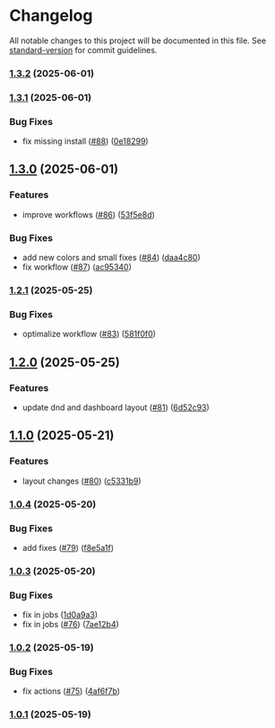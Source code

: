 # Changelog

All notable changes to this project will be documented in this file. See [standard-version](https://github.com/conventional-changelog/standard-version) for commit guidelines.

### [1.3.2](https://github.com/PawelGawlikDev/startify/compare/v1.3.1...v1.3.2) (2025-06-01)

### [1.3.1](https://github.com/PawelGawlikDev/startify/compare/v1.3.0...v1.3.1) (2025-06-01)


### Bug Fixes

* fix missing install ([#88](https://github.com/PawelGawlikDev/startify/issues/88)) ([0e18299](https://github.com/PawelGawlikDev/startify/commit/0e18299f0603d68846e9d1388ab86503fdda9a5a))

## [1.3.0](https://github.com/PawelGawlikDev/startify/compare/v1.2.1...v1.3.0) (2025-06-01)


### Features

* improve workflows ([#86](https://github.com/PawelGawlikDev/startify/issues/86)) ([53f5e8d](https://github.com/PawelGawlikDev/startify/commit/53f5e8d7b2c6dbc06877bac2697a363d74b89547))


### Bug Fixes

* add new colors and small fixes ([#84](https://github.com/PawelGawlikDev/startify/issues/84)) ([daa4c80](https://github.com/PawelGawlikDev/startify/commit/daa4c806ae4dc71f2fba801f9b6f05f7d8354745))
* fix workflow ([#87](https://github.com/PawelGawlikDev/startify/issues/87)) ([ac95340](https://github.com/PawelGawlikDev/startify/commit/ac953400f2d092cde83c4518e3e683a0ea311762))

### [1.2.1](https://github.com/PawelGawlikDev/startify/compare/v1.2.0...v1.2.1) (2025-05-25)


### Bug Fixes

* optimalize workflow ([#83](https://github.com/PawelGawlikDev/startify/issues/83)) ([581f0f0](https://github.com/PawelGawlikDev/startify/commit/581f0f0a1ab2196d60e536c289f6bda18787e599))

## [1.2.0](https://github.com/PawelGawlikDev/startify/compare/v1.1.0...v1.2.0) (2025-05-25)


### Features

* update dnd and dashboard layout ([#81](https://github.com/PawelGawlikDev/startify/issues/81)) ([6d52c93](https://github.com/PawelGawlikDev/startify/commit/6d52c9313c1e563a4abeccceb9ccce651c2210ce))

## [1.1.0](https://github.com/PawelGawlikDev/startify/compare/v1.0.4...v1.1.0) (2025-05-21)


### Features

* layout changes ([#80](https://github.com/PawelGawlikDev/startify/issues/80)) ([c5331b9](https://github.com/PawelGawlikDev/startify/commit/c5331b937228ef37de8b64bb298f3047939bf3f3))

### [1.0.4](https://github.com/PawelGawlikDev/startify/compare/v1.0.3...v1.0.4) (2025-05-20)


### Bug Fixes

* add fixes ([#79](https://github.com/PawelGawlikDev/startify/issues/79)) ([f8e5a1f](https://github.com/PawelGawlikDev/startify/commit/f8e5a1f61a4ffb79c665dc30f4afcca5f6e49aa2))

### [1.0.3](https://github.com/PawelGawlikDev/startify/compare/v1.0.2...v1.0.3) (2025-05-20)


### Bug Fixes

* fix in jobs ([1d0a9a3](https://github.com/PawelGawlikDev/startify/commit/1d0a9a36fba3bf2d9586e95d9b52ee2c8f7421b8))
* fix in jobs ([#76](https://github.com/PawelGawlikDev/startify/issues/76)) ([7ae12b4](https://github.com/PawelGawlikDev/startify/commit/7ae12b49ce38bb71408de8e45df998f38399cbba))

### [1.0.2](https://github.com/PawelGawlikDev/startify/compare/v1.0.1...v1.0.2) (2025-05-19)


### Bug Fixes

* fix actions ([#75](https://github.com/PawelGawlikDev/startify/issues/75)) ([4af6f7b](https://github.com/PawelGawlikDev/startify/commit/4af6f7b815786548519b5a4cb4dc29528ee2b0de))

### [1.0.1](https://github.com/PawelGawlikDev/startify/compare/v0.0.21...v1.0.1) (2025-05-19)
